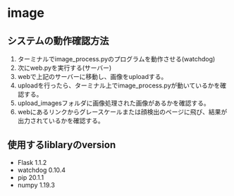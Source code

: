 # image
## システムの動作確認方法
1. ターミナルでimage_process.pyのプログラムを動作させる(watchdog)
2. 次にweb.pyを実行する(サーバー)
3. webで上記のサーバーに移動し、画像をuploadする。
4. uploadを行ったら、ターミナル上でimage_process.pyが動いているかを確認する。
5. upload_imagesフォルダに画像処理された画像があるかを確認する。
6. webにあるリンクからグレースケールまたは顔検出のページに飛び、結果が出力されているかを確認する。
## 使用するliblaryのversion
- Flask         1.1.2
- watchdog      0.10.4
- pip           20.1.1
- numpy         1.19.3
